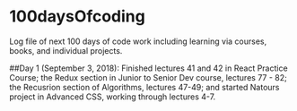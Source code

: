 # 100daysOfcoding
Log file of next 100 days of code work including learning via courses, books, and individual projects.

##Day 1 (September 3, 2018): 
  Finished lectures 41 and 42 in React Practice Course; the Redux section in Junior to Senior Dev course, lectures 77 - 82; the Recusrion section of Algorithms, lectures 47-49; and started Natours project in Advanced CSS, working through lectures 4-7.
